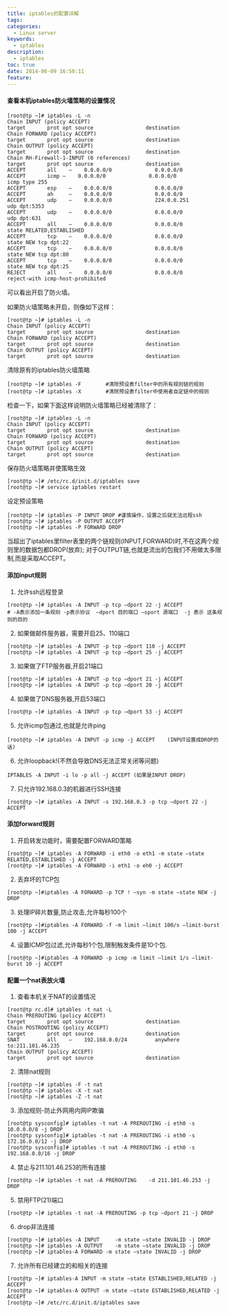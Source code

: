 ```yaml
---
title: iptables的配置详解
tags:
categories:
  - Linux server
keywords:
  - iptables
description:
  - iptables
toc: true
date: 2014-06-09 16:50:11
feature:
---
```


#### 查看本机iptables防火墙策略的设置情况
```
[root@tp ~]# iptables -L -n
Chain INPUT (policy ACCEPT)
target       prot opt source                 destination
Chain FORWARD (policy ACCEPT)
target       prot opt source                 destination
Chain OUTPUT (policy ACCEPT)
target       prot opt source                 destination
Chain RH-Firewall-1-INPUT (0 references)
target       prot opt source                 destination
ACCEPT       all    —    0.0.0.0/0              0.0.0.0/0
ACCEPT       icmp —    0.0.0.0/0              0.0.0.0/0             icmp type 255
ACCEPT       esp    —    0.0.0.0/0              0.0.0.0/0
ACCEPT       ah     —    0.0.0.0/0              0.0.0.0/0
ACCEPT       udp    —    0.0.0.0/0              224.0.0.251           udp dpt:5353
ACCEPT       udp    —    0.0.0.0/0              0.0.0.0/0             udp dpt:631
ACCEPT       all    —    0.0.0.0/0              0.0.0.0/0             state RELATED,ESTABLISHED
ACCEPT       tcp    —    0.0.0.0/0              0.0.0.0/0             state NEW tcp dpt:22
ACCEPT       tcp    —    0.0.0.0/0              0.0.0.0/0             state NEW tcp dpt:80
ACCEPT       tcp    —    0.0.0.0/0              0.0.0.0/0             state NEW tcp dpt:25
REJECT       all    —    0.0.0.0/0              0.0.0.0/0             reject-with icmp-host-prohibited
```
可以看出开启了防火墙。
<!-- more -->
如果防火墙策略未开启，则像如下这样：
```
[root@tp ~]# iptables -L -n
Chain INPUT (policy ACCEPT)
target       prot opt source                 destination
Chain FORWARD (policy ACCEPT)
target       prot opt source                 destination
Chain OUTPUT (policy ACCEPT)
target       prot opt source                 destination
```
清除原有的iptables防火墙策略
```
[root@tp ~]# iptables -F        #清除预设表filter中的所有规则链的规则
[root@tp ~]# iptables -X        #清除预设表filter中使用者自定链中的规则
```
检查一下，如果下面这样说明防火墙策略已经被清除了：
```
[root@tp ~]# iptables -L -n
Chain INPUT (policy ACCEPT)
target       prot opt source                 destination
Chain FORWARD (policy ACCEPT)
target       prot opt source                 destination
Chain OUTPUT (policy ACCEPT)
target       prot opt source                 destination
```
保存防火墙策略并使策略生效
```
[root@tp ~]# /etc/rc.d/init.d/iptables save
[root@tp ~]# service iptables restart
```
设定预设策略
```
[root@tp ~]# iptables -P INPUT DROP #谨慎操作，设置之后就无法远程ssh
[root@tp ~]# iptables -P OUTPUT ACCEPT
[root@tp ~]# iptables -P FORWARD DROP
```
 当超出了iptables里filter表里的两个链规则(INPUT,FORWARD)时,不在这两个规则里的数据包都DROP(放弃);
对于OUTPUT链,也就是流出的包我们不用做太多限制,而是采取ACCEPT。
#### 添加input规则

1. 允许ssh远程登录
```
[root@tp ~]# iptables -A INPUT -p tcp –dport 22 -j ACCEPT
# -A表示添加一条规则 -p表示协议  –dport 目的端口 –sport 源端口  -j 表示 这条规则的目的
```
2. 如果做邮件服务器，需要开启25、110端口
```
[root@tp ~]# iptables -A INPUT -p tcp –dport 110 -j ACCEPT
[root@tp ~]# iptables -A INPUT -p tcp –dport 25 -j ACCEPT
```
3. 如果做了FTP服务器,开启21端口
```
[root@tp ~]# iptables -A INPUT -p tcp –dport 21 -j ACCEPT
[root@tp ~]# iptables -A INPUT -p tcp –dport 20 -j ACCEPT
```
4. 如果做了DNS服务器,开启53端口
```
[root@tp ~]# iptables -A INPUT -p tcp –dport 53 -j ACCEPT
```
5. 允许icmp包通过,也就是允许ping
```
[root@tp ~]# iptables -A INPUT -p icmp -j ACCEPT    (INPUT设置成DROP的话)
```
6. 允许loopback!(不然会导致DNS无法正常关闭等问题)
```
IPTABLES -A INPUT -i lo -p all -j ACCEPT (如果是INPUT DROP)
```
7. 只允许192.168.0.3的机器进行SSH连接
```
[root@tp ~]# iptables -A INPUT -s 192.168.0.3 -p tcp –dport 22 -j ACCEPT
```

#### 添加forward规则

1. 开启转发功能时，需要配置FORWARD策略
```
[root@tp ~]# iptables -A FORWARD -i eth0 -o eth1 -m state –state RELATED,ESTABLISHED -j ACCEPT
[root@tp ~]# iptables -A FORWARD -i eth1 -o eh0 -j ACCEPT
```
2. 丢弃坏的TCP包
```
[root@tp ~]#iptables -A FORWARD -p TCP ! –syn -m state –state NEW -j DROP
```

3. 处理IP碎片数量,防止攻击,允许每秒100个
```
[root@tp ~]#iptables -A FORWARD -f -m limit –limit 100/s –limit-burst 100 -j ACCEPT
```
4. 设置ICMP包过滤,允许每秒1个包,限制触发条件是10个包.
```
[root@tp ~]#iptables -A FORWARD -p icmp -m limit –limit 1/s –limit-burst 10 -j ACCEPT
```

#### 配置一个nat表放火墙

1. 查看本机关于NAT的设置情况
```
[root@tp rc.d]# iptables -t nat -L
Chain PREROUTING (policy ACCEPT)
target       prot opt source                 destination
Chain POSTROUTING (policy ACCEPT)
target       prot opt source                 destination
SNAT         all    —    192.168.0.0/24         anywhere              to:211.101.46.235
Chain OUTPUT (policy ACCEPT)
target       prot opt source                 destination
```
2. 清除nat规则
```
[root@tp ~]# iptables -F -t nat
[root@tp ~]# iptables -X -t nat
[root@tp ~]# iptables -Z -t nat
```
3. 添加规则-防止外网用内网IP欺骗
```
[root@tp sysconfig]# iptables -t nat -A PREROUTING -i eth0 -s 10.0.0.0/8 -j DROP
[root@tp sysconfig]# iptables -t nat -A PREROUTING -i eth0 -s 172.16.0.0/12 -j DROP
[root@tp sysconfig]# iptables -t nat -A PREROUTING -i eth0 -s 192.168.0.0/16 -j DROP
```
4. 禁止与211.101.46.253的所有连接
```
[root@tp ~]# iptables -t nat -A PREROUTING    -d 211.101.46.253 -j DROP
```
5. 禁用FTP(21)端口
```
[root@tp ~]# iptables -t nat -A PREROUTING -p tcp –dport 21 -j DROP
```
6. drop非法连接
```
[root@tp ~]# iptables -A INPUT     -m state –state INVALID -j DROP
[root@tp ~]# iptables -A OUTPUT    -m state –state INVALID -j DROP
[root@tp ~]# iptables-A FORWARD -m state –state INVALID -j DROP
```
7. 允许所有已经建立的和相关的连接
```
[root@tp ~]# iptables-A INPUT -m state –state ESTABLISHED,RELATED -j ACCEPT
[root@tp ~]# iptables-A OUTPUT -m state –state ESTABLISHED,RELATED -j ACCEPT
[root@tp ~]# /etc/rc.d/init.d/iptables save
```
